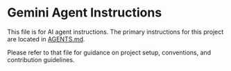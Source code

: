 # Gemini Agent Instructions

This file is for AI agent instructions. The primary instructions for this project are located in [AGENTS.md](./AGENTS.md).

Please refer to that file for guidance on project setup, conventions, and contribution guidelines.
